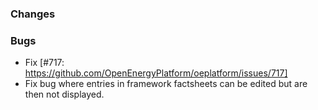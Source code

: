 ### Changes

### Bugs
- Fix [#717: https://github.com/OpenEnergyPlatform/oeplatform/issues/717] 
- Fix bug where entries in framework factsheets can be edited but are then not displayed.